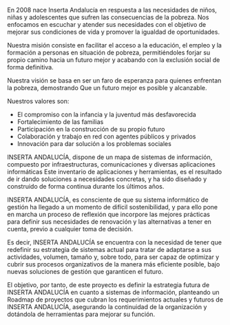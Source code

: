En 2008 nace Inserta Andalucía en respuesta a las necesidades de niños, niñas y adolescentes que sufren las consecuencias de la pobreza. Nos enfocamos en escuchar y atender sus necesidades con el objetivo de mejorar sus condiciones de vida y promover la igualdad de oportunidades.

Nuestra misión consiste en facilitar el acceso a la educación, el empleo y la formación a personas en situación de pobreza, permitiéndoles forjar su propio camino hacia un futuro mejor y acabando con la exclusión social de forma definitiva.

Nuestra visión se basa en ser un faro de esperanza para quienes enfrentan la pobreza, demostrando
Que un futuro mejor es posible y alcanzable.

Nuestros valores son:
- El compromiso con la infancia y la juventud más desfavorecida
- Fortalecimiento de las familias
- Participación en la construcción de su propio futuro
- Colaboración y trabajo en red con agentes públicos y privados
- Innovación para dar solución a los problemas sociales

INSERTA ANDALUCÍA, dispone de un mapa de sistemas de información, compuesto por infraestructuras, comunicaciones y diversas aplicaciones informáticas Este inventario de aplicaciones y herramientas, es el resultado de ir dando soluciones a necesidades concretas, y ha sido diseñado y construido de forma continua durante los últimos años.

INSERTA ANDALUCÍA, es consciente de que su sistema informático de gestión ha llegado a un momento de difícil sostenibilidad, y para ello pone en marcha un proceso de reflexión que incorpore las mejores prácticas para definir sus necesidades de renovación y las alternativas a tener en cuenta, previo a cualquier toma de decisión.

Es decir, INSERTA ANDALUCÍA se encuentra con la necesidad de tener que redefinir su estrategia de sistemas actual para tratar de adaptarse a sus actividades, volumen, tamaño y, sobre todo, para ser capaz de optimizar y cubrir sus procesos organizativos de la manera más eficiente posible, bajo nuevas soluciones de gestión que garanticen el
futuro.

El objetivo, por tanto, de este proyecto es definir la estrategia futura de INSERTA ANDALUCÍA en cuanto a sistemas de información, planteando un Roadmap de proyectos que cubran los requerimientos actuales y futuros de INSERTA ANDALUCÍA, asegurando la continuidad de la organización y dotándola de herramientas para mejorar su función.